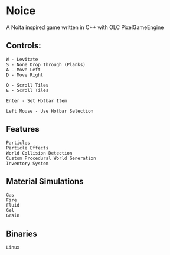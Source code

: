 # Noice
A Noita inspired game written in C++ with OLC PixelGameEngine

## Controls:

    W - Levitate
    S - None Drop Through (Planks)
    A - Move Left
    D - Move Right

    Q - Scroll Tiles
    E - Scroll Tiles

    Enter - Set Hotbar Item

    Left Mouse - Use Hotbar Selection

## Features

    Particles
    Particle Effects
    World Collision Detection
    Custom Procedural World Generation
    Inventory System

## Material Simulations

    Gas
    Fire
    Fluid
    Gel
    Grain

## Binaries

    Linux
